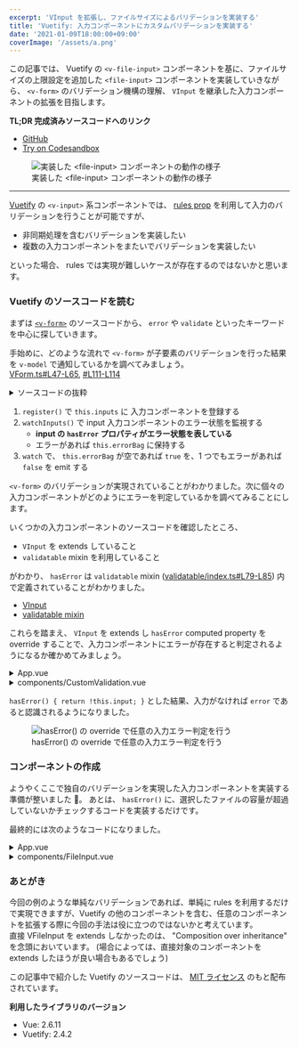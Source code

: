 ```yaml
---
excerpt: 'VInput を拡張し、ファイルサイズによるバリデーションを実装する'
title: 'Vuetify: 入力コンポーネントにカスタムバリデーションを実装する'
date: '2021-01-09T18:00:00+09:00'
coverImage: '/assets/a.png'
---
```


この記事では、 Vuetify の `<v-file-input>` コンポーネントを基に、ファイルサイズの上限設定を追加した `<file-input>` コンポーネントを実装していきながら、 `<v-form>` のバリデーション機構の理解、 `VInput` を継承した入力コンポーネントの拡張を目指します。

**TL;DR 完成済みソースコードへのリンク**

- [GitHub](https://github.com/yukidaruma/vuetify-extending-form-demo)
- [Try on Codesandbox](https://codesandbox.io/s/sad-nobel-ciom3)

<figure>
  <img src="/assets/blog/2/demo.gif" alt="実装した &lt;file-input&gt; コンポーネントの動作の様子">
  <figcaption>実装した &lt;file-input&gt; コンポーネントの動作の様子</figcaption>
</figure>

---

[Vuetify](https://vuetifyjs.com/) の `<v-input>` 系コンポーネントでは、 [rules prop](https://vuetifyjs.com/en/components/forms/#rules) を利用して入力のバリデーションを行うことが可能ですが、

- 非同期処理を含むバリデーションを実装したい
- 複数の入力コンポーネントをまたいでバリデーションを実装したい

といった場合、 rules では実現が難しいケースが存在するのではないかと思います。

### Vuetify のソースコードを読む

まずは [`<v-form>`](https://github.com/vuetifyjs/vuetify/blob/252aae59539950b8fc4ad3df4def246a0a0d9372/packages/vuetify/src/components/VForm/VForm.ts) のソースコードから、 `error` や `validate` といったキーワードを中心に探していきます。

手始めに、どのような流れで `<v-form>` が子要素のバリデーションを行った結果を `v-model` で通知しているかを調べてみましょう。  
[VForm.ts#L47-L65](https://github.com/vuetifyjs/vuetify/blob/252aae59539950b8fc4ad3df4def246a0a0d9372/packages/vuetify/src/components/VForm/VForm.ts#L47-L65), [#L111-L114](https://github.com/vuetifyjs/vuetify/blob/252aae59539950b8fc4ad3df4def246a0a0d9372/packages/vuetify/src/components/VForm/VForm.ts#L111-L114)

<details>
<summary>ソースコードの抜粋</summary>

```ts
export default mixins(/* ... */).extend({
  // ...
  watch: {
    errorBag: {
      handler (val) {
        const errors = Object.values(val).includes(true)

        this.$emit('input', !errors)
      },
      deep: true,
      immediate: true,
    },
  },

  methods: {
    watchInput (input: any): Watchers {
      const watcher = (input: any): (() => void) => {
        return input.$watch('hasError', (val: boolean) => {
          this.$set(this.errorBag, input._uid, val)
        }, { immediate: true })
      }
    // ...
    },
    register (input: VInputInstance) {
      this.inputs.push(input)
      this.watchers.push(this.watchInput(input))
    },
    // ...
```

</details>

1. `register()` で `this.inputs` に 入力コンポーネントを登録する
2. `watchInputs()` で input 入力コンポーネントのエラー状態を監視する
   - **input の `hasError` プロパティがエラー状態を表している**
   - エラーがあれば `this.errorBag` に保持する
3. `watch` で、 `this.errorBag` が空であれば `true` を、1 つでもエラーがあれば `false` を emit する

`<v-form>` のバリデーションが実現されていることがわかりました。次に個々の入力コンポーネントがどのようにエラーを判定しているかを調べてみることにします。

いくつかの入力コンポーネントのソースコードを確認したところ、

- `VInput` を extends していること
- `validatable` mixin を利用していること

がわかり、 `hasError` は `validatable` mixin ([validatable/index.ts#L79-L85](https://github.com/vuetifyjs/vuetify/blob/252aae59539950b8fc4ad3df4def246a0a0d9372/packages/vuetify/src/mixins/validatable/index.ts#L79-L85)) 内で定義されていることがわかりました。

- [VInput](https://github.com/vuetifyjs/vuetify/blob/252aae59539950b8fc4ad3df4def246a0a0d9372/packages/vuetify/src/components/VInput/VInput.ts#L26-L37)
- [validatable mixin](https://github.com/vuetifyjs/vuetify/blob/252aae59539950b8fc4ad3df4def246a0a0d9372/packages/vuetify/src/mixins/validatable/index.ts)

これらを踏まえ、 `VInput` を extends し `hasError` computed property を override することで、入力コンポーネントにエラーが存在すると判定されるようになるか確かめてみましょう。

<details>
<summary>App.vue</summary>

```vue
<template>
  <v-app>
    <v-main class="ma-8">
      <v-form v-model="isValid">
        <custom-validation />
      </v-form>

      <p>
        Is form valid? <b :class="isValid || 'red--text'">{{ isValid }}</b>
      </p>
    </v-main>
  </v-app>
</template>

<script lang="ts">
import Vue from 'vue';
import CustomValidation from './components/CustomValidation.vue';

export default Vue.extend({
  name: 'App',
  components: {
    CustomValidation,
  },
  data() {
    return {
      isValid: false,
    };
  },
});
</script>
```

</details>

<details>
<summary>components/CustomValidation.vue</summary>

```vue
<template>
  <v-text-field v-model="input" />
</template>

<script lang="ts">
import Vue, { PropType } from 'vue';
import VInput from 'vuetify/es5/components/VInput';

export default Vue.extend({
  extends: (VInput as unknown) as typeof Vue,
  data() {
    return { input: '' };
  },
  computed: {
    hasError(): boolean {
      return !this.input; // 入力が空であれば true を返す (=入力エラーが存在する)
    },
  },
});
</script>
```

</details>

`hasError() { return !this.input; }` とした結果、入力がなければ `error` であると認識されるようになりました。

<figure>
  <img src="/assets/blog/2/has-error.gif" alt="hasError() の override で任意の入力エラー判定を行う">
  <figcaption>hasError() の override で任意の入力エラー判定を行う</figcaption>
</figure>

### <file-input> コンポーネントの作成

ようやくここで独自のバリデーションを実現した入力コンポーネントを実装する準備が整いました 🎉。
あとは、 `hasError()` に、選択したファイルの容量が超過していないかチェックするコードを実装するだけです。

最終的には次のようなコードになりました。

<details>
<summary>App.vue</summary>

[View App.vue on GitHub](https://github.com/yukidaruma/vuetify-extending-form-demo/blob/main/src/App.vue)

```vue
<template>
  <v-app>
    <v-main class="ma-8">
      <v-form v-model="isValid">
        <file-input ref="fileInput" :max-file-size="maxFileSize" />
      </v-form>

      <p>
        Is form valid? <b :class="isValid || 'red--text'">{{ isValid }}</b>
      </p>
    </v-main>
  </v-app>
</template>

<script lang="ts">
import Vue from 'vue';
import FileInput from './components/FileInput.vue';

export default Vue.extend({
  name: 'App',
  components: {
    FileInput,
  },
  data() {
    return {
      isValid: false,
      maxFileSize: 5 * 1024,
    };
  },
});
</script>
```

</details>

<details>
<summary>components/FileInput.vue</summary>

[View FileInput.vue on GitHub](https://github.com/yukidaruma/vuetify-extending-form-demo/blob/main/src/components/FileInput.vue)

```vue
<template>
  <div>
    <v-file-input ref="fileInput" @change="handleFileChange" />
    <p>
      Current file size is <b>{{ JSON.stringify(fileSize) }}</b> bytes
    </p>
    <p>
      Maximum file size is <b>{{ maxFileSize }}</b> bytes
    </p>
    <p>
      Does my file exceed max file size? <b>{{ hasError }}</b>
    </p>
  </div>
</template>

<script lang="ts">
import Vue, { PropType } from 'vue';
import { Component } from 'vue/types';
import VInput from 'vuetify/es5/components/VInput';

type FileEventTarget = EventTarget & { files: FileList };

export default Vue.extend({
  extends: (VInput as unknown) as typeof Vue,
  props: {
    maxFileSize: {
      type: Number,
      required: true,
    },
  },
  data() {
    return {
      fileSize: null as null | number,
    };
  },
  computed: {
    hasError(): boolean {
      return (this.fileSize ?? 0) > this.maxFileSize;
    },
  },
  methods: {
    handleFileChange(file: File | undefined): void {
      if (file) {
        this.fileSize = file.size;
      } else {
        this.fileSize = null;
      }
    },
  },
});
</script>
```

</details>

### あとがき

今回の例のような単純なバリデーションであれば、単純に rules を利用するだけで実現できますが、Vuetify の他のコンポーネントを含む、任意のコンポーネントを拡張する際に今回の手法は役に立つのではないかと考えています。  
直接 VFileInput を extends しなかったのは、 "Composition over inheritance" を念頭においています。 (場合によっては、直接対象のコンポーネントを extends したほうが良い場合もあるでしょう)

この記事中で紹介した Vuetify のソースコードは、 [MIT ライセンス](https://github.com/vuetifyjs/vuetify/blob/master/LICENSE.md) のもと配布されています。

**利用したライブラリのバージョン**

- Vue: 2.6.11
- Vuetify: 2.4.2
